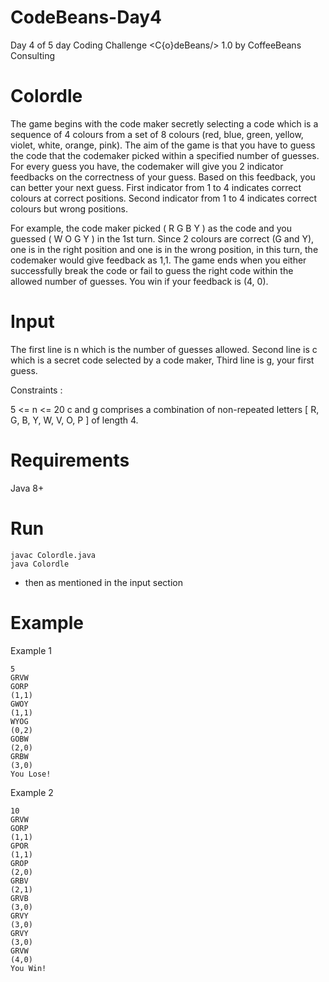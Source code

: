 # CodeBeans-Day4
Day 4 of 5 day Coding Challenge &lt;C{o}deBeans/> 1.0 by CoffeeBeans Consulting
# Colordle
The game begins with the code maker secretly selecting a code which is a sequence of 4 colours from a set of 8 colours (red, blue, green, yellow, violet, white, orange, pink). The aim of the game is that you have to guess the code that the codemaker picked within a specified number of guesses. 
For every guess you have, the codemaker will give you 2 indicator feedbacks on the correctness of your guess. Based on this feedback, you can better your next guess. 
First indicator from 1 to 4 indicates correct colours at correct positions.
Second indicator from 1 to 4 indicates correct colours but wrong positions.

For example, the code maker picked ( R G B Y ) as the code and you guessed ( W O G Y ) in the 1st turn. Since 2 colours are correct (G and Y),  one is in the right position and one is in the wrong position, in this turn, the codemaker would give feedback as 1,1. The game ends when you either successfully break the code or fail to guess the right code within the allowed number of guesses.
You win if your feedback is (4, 0).

# Input
The first line is n which is the number of guesses allowed. 
Second line is c which is a secret code selected by a code maker, 
Third line is g, your first guess.

Constraints : 

5 <= n <= 20
c and g comprises a combination of non-repeated letters [ R, G, B, Y, W, V, O, P ] of length 4.


# Requirements
Java 8+

# Run
```
javac Colordle.java
java Colordle
```
* then as mentioned in the input section

# Example 

Example 1
```
5
GRVW
GORP
(1,1)
GWOY
(1,1)
WYOG
(0,2)
GOBW
(2,0)
GRBW
(3,0)
You Lose!
```

Example 2
```
10
GRVW
GORP
(1,1)
GPOR
(1,1)
GROP
(2,0)
GRBV
(2,1)
GRVB
(3,0)
GRVY
(3,0)
GRVY
(3,0)
GRVW
(4,0)
You Win!
```
